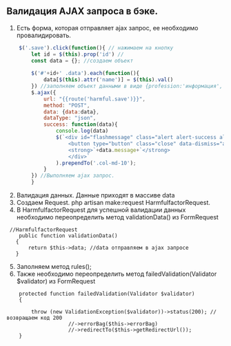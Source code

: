 ## Валидация AJAX запроса в бэке.
1. Есть форма, которая отправляет ajax запрос, ее необходимо провалидировать.
```js
    $('.save').click(function(){ // нажимаем на кнопку
        let id = $(this).prop('id') //
        const data = {}; //создаем объект
        
        $('#'+id+' .data').each(function(){
            data[$(this).attr('name')] = $(this).val()
        }) //заполняем объект данными в виде {profession:'информация', harmfulfactor:'11.3'}
        $.ajax({
            url: "{{route('harmful.save')}}",
            method: "POST",
            data: {data:data},
            dataType: "json",
            success: function(data){
                console.log(data)
                $(`<div id="flashmessage" class="alert alert-success alert-dismissible">
                    <button type="button" class="close" data-dismiss="alert">×</button>
                    <strong>`+data.message+`</strong>
                    </div>`
                ).prependTo('.col-md-10');
            }
        }) //Выполняем ajax запрос.
        }
 ```
 2. Валидация данных. Данные приходят в массиве data
 3. Создаем Request. php artisan make:request HarmfulfactorRequest.
 4. В HarmfulfactorRequest для успешной валидации данных необходимо переопределить метод validationData() из FormRequest
 ```
  //HarmfulfactorRequest
     public function validationData()
    {
        return $this->data; //data отправляем в ajax запросе
    }
 ```
5. Заполняем метод rules();
6. Также необходимо переопределить метод failedValidation(Validator $validator) из FormRequest
```
    protected function failedValidation(Validator $validator)
    {
         
        throw (new ValidationException($validator))->status(200); //возвращаем код 200
                    //->errorBag($this->errorBag)
                    //->redirectTo($this->getRedirectUrl()); 
    }
```

